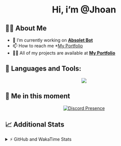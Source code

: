 <h1 align="center">Hi, i’m @Jhoan</h1>

## 🙋‍♂️ About Me

- 🔭 I’m currently working on **[Absolet Bot](https://strider.cloud)**
- 📫 How to reach me *[My Portfolio](https://jhoan.me/contact)
- 👨‍💻 All of my projects are available at **[My Portfolio](https://jhoan.me)**

## 🚀 Languages and Tools:
<p align="center">
  <a href="https://skillicons.dev">
    <img src="https://skillicons.dev/icons?i=js,ts,html,css,bootstrap,nodejs,express,vscode,neovim,vim,atom,cloudflare,git,github,discord,bots,linux,mongodb,nginx,redis,wordpress,heroku&perline=11" />
  </a>
</p>
  
## 👤 Me in this moment
<p align="center">
    <a href="https://discord.com/users/612460795124776960" target="_blank" rel="nofollow">
        <img src="https://lanyard-profile-readme.vercel.app/api/612460795124776960?idleMessage=Probably%20coding%20Absolet..." alt="Discord Presence" align="center">
    </a>
</p>

## 📈 Additional Stats
<details>
    <summary>⚡ GitHub and WakaTime Stats</summary>
    <br/>

<!--START_SECTION:waka-->
![Code Time](http://img.shields.io/badge/Code%20Time-468%20hrs%2050%20mins-blue)

**🐱 My GitHub Data** 

> 🏆 962 Contributions in the Year 2022
 > 
> 📦 168.4 kB Used in GitHub's Storage 
 > 
> 💼 Opted to Hire
 > 
> 📜 4 Public Repositories 
 > 
> 🔑 35 Private Repositories  
 > 
**I'm an Early 🐤** 

```text
🌞 Morning    85 commits     ███░░░░░░░░░░░░░░░░░░░░░░   11.5% 
🌆 Daytime    327 commits    ███████████░░░░░░░░░░░░░░   44.25% 
🌃 Evening    297 commits    ██████████░░░░░░░░░░░░░░░   40.19% 
🌙 Night      30 commits     █░░░░░░░░░░░░░░░░░░░░░░░░   4.06%

```
📅 **I'm Most Productive on Saturday** 

```text
Monday       115 commits    ████░░░░░░░░░░░░░░░░░░░░░   15.56% 
Tuesday      122 commits    ████░░░░░░░░░░░░░░░░░░░░░   16.51% 
Wednesday    131 commits    ████░░░░░░░░░░░░░░░░░░░░░   17.73% 
Thursday     74 commits     ██░░░░░░░░░░░░░░░░░░░░░░░   10.01% 
Friday       87 commits     ███░░░░░░░░░░░░░░░░░░░░░░   11.77% 
Saturday     143 commits    ████░░░░░░░░░░░░░░░░░░░░░   19.35% 
Sunday       67 commits     ██░░░░░░░░░░░░░░░░░░░░░░░   9.07%

```


📊 **This Week I Spent My Time On** 

```text
⌚︎ Time Zone: America/Bogota

💬 Programming Languages: 
JavaScript               9 hrs 17 mins       ███████████████░░░░░░░░░░   60.05% 
TypeScript               3 hrs 14 mins       █████░░░░░░░░░░░░░░░░░░░░   20.9% 
YAML                     1 hr 13 mins        ██░░░░░░░░░░░░░░░░░░░░░░░   7.97% 
EJS                      41 mins             █░░░░░░░░░░░░░░░░░░░░░░░░   4.46% 
JSON                     31 mins             ░░░░░░░░░░░░░░░░░░░░░░░░░   3.43%

🔥 Editors: 
VS Code                  15 hrs 28 mins      █████████████████████████   100.0%

🐱‍💻 Projects: 
Absolet-Bot              11 hrs 14 mins      ██████████████████░░░░░░░   72.71% 
absolet-ts               1 hr 38 mins        ██░░░░░░░░░░░░░░░░░░░░░░░   10.63% 
bloom-security           1 hr 8 mins         █░░░░░░░░░░░░░░░░░░░░░░░░   7.39% 
Strider-System           41 mins             █░░░░░░░░░░░░░░░░░░░░░░░░   4.49% 
ddos_script              22 mins             ░░░░░░░░░░░░░░░░░░░░░░░░░   2.47%

💻 Operating System: 
Linux                    15 hrs 28 mins      █████████████████████████   100.0%

```

**I Mostly Code in JavaScript** 

```text
JavaScript               16 repos            ████████████████░░░░░░░░░   64.0% 
Java                     3 repos             ███░░░░░░░░░░░░░░░░░░░░░░   12.0% 
TypeScript               2 repos             ██░░░░░░░░░░░░░░░░░░░░░░░   8.0% 
Shell                    1 repo              █░░░░░░░░░░░░░░░░░░░░░░░░   4.0% 
CSS                      1 repo              █░░░░░░░░░░░░░░░░░░░░░░░░   4.0%

```



 Last Updated on 29/10/2022 05:00:51 UTC
<!--END_SECTION:waka-->
</details>
